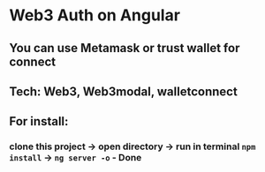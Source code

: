 # Web3 Auth on Angular

## You can use Metamask or trust wallet for connect

## Tech: Web3, Web3modal, walletconnect

## For install:
### clone this project -> open directory -> run in terminal `npm install` -> `ng server -o` - Done
